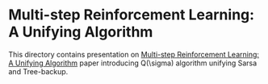 # Multi-step Reinforcement Learning: A Unifying Algorithm

This directory contains presentation on
[Multi-step Reinforcement Learning: A Unifying Algorithm](https://arxiv.org/abs/1703.01327)
paper introducing Q(\sigma) algorithm unifying Sarsa and Tree-backup.
